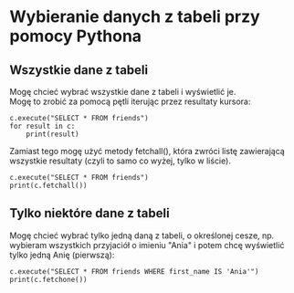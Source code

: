# Wybieranie danych z tabeli przy pomocy Pythona  
## Wszystkie dane z tabeli  
Mogę chcieć wybrać wszystkie dane z tabeli i wyświetlić je.  
Mogę to zrobić za pomocą pętli iterując przez resultaty kursora:  
```
c.execute("SELECT * FROM friends")
for result in c:
    print(result)
```  
  
Zamiast tego mogę użyć metody fetchall(), która zwróci listę zawierającą wszystkie resultaty (czyli to samo co wyżej, tylko w liście).  
```
c.execute("SELECT * FROM friends")
print(c.fetchall())
```
  
## Tylko niektóre dane z tabeli  
Mogę chcieć wybrać tylko jedną daną z tabeli, o określonej cesze, np. wybieram wszystkich przyjaciół o imieniu "Ania" i potem chcę wyświetlić tylko jedną Anię (pierwszą):  
```
c.execute("SELECT * FROM friends WHERE first_name IS 'Ania'")
print(c.fetchone())
```
